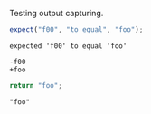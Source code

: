 Testing output capturing.

```javascript
expect("f00", "to equal", "foo");
```

```output
expected 'f00' to equal 'foo'

-f00
+foo
```

```javascript
return "foo";
```

```output
"foo"
```
